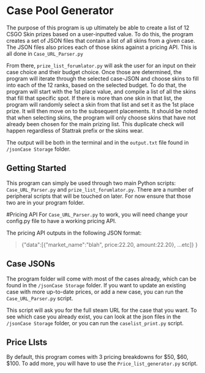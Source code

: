 # Case Pool Generator

The purpose of this program is up ultimately be able to create a list of 12 CSGO Skin prizes based on a user-inputted value. To do this, the program creates a set of JSON files that contain a list of all skins from a given case. The JSON files also prices each of those skins against a pricing API. This is all done in `Case_URL_Parser.py`

From there, `prize_list_forumlator.py` will ask the user for an input on their case choice and their budget choice. Once those are determined, the program will iterate through the selected case-JSON and choose skins to fill into each of the 12 ranks, based on the selected budget. To do that, the program will start with the 1st place value, and compile a list of all the skins that fill that specific spot. If there is more than one skin in that list, the program will randomly select a skin from that list and set it as the 1st place prize. It will then move on to the subsequent placements. It should be noted that when selecting skins, the program will only choose skins that have not already been chosen for the main prizing list. This duplicate check will happen regardless of Stattrak prefix or the skins wear.

The output will be both in the terminal and in the `output.txt` file found in `/jsonCase Storage` folder.

## Getting Started

This program can simply be used through two main Python scripts: `Case_URL_Parser.py` and `prize_list_forumlator.py`. There are a number of peripheral scripts that will be touched on later. For now ensure that those two are in your program folder.

#Pricing API
For `Case_URL_Parser.py` to work, you will need change your config.py file to have a working pricing API.

The pricing API outputs in the following JSON format:

>{"data":[{"market_name":"blah", price:22.20, amount:22.20}, …etc]} }


## Case JSONs

The program folder will come with most of the cases already, which can be found in the `/jsonCase Storage` folder. If you want to update an existing case with more up-to-date prices, or add a new case, you can run the `Case_URL_Parser.py` script.

This script will ask you for the full steam URL for the case that you want. To see which case you already exist, you can look at the json files in the `/jsonCase Storage` folder, or you can run the `caselist_print.py` script.

## Price LIsts

By default, this program comes with 3 pricing breakdowns for $50, $60, $100. To add more, you will have to use the `Price_list_generator.py` script. 
